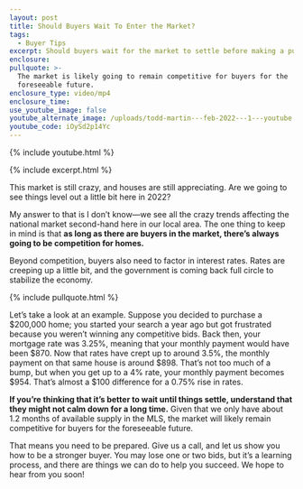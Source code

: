 ```yaml
---
layout: post
title: Should Buyers Wait To Enter the Market?
tags:
  - Buyer Tips
excerpt: Should buyers wait for the market to settle before making a purchase?
enclosure:
pullquote: >-
  The market is likely going to remain competitive for buyers for the
  foreseeable future.
enclosure_type: video/mp4
enclosure_time:
use_youtube_image: false
youtube_alternate_image: /uploads/todd-martin---feb-2022---1---youtube.jpeg
youtube_code: iOySd2p14Yc
---
```

{% include youtube.html %}

{% include excerpt.html %}

This market is still crazy, and houses are still appreciating. Are we going to see things level out a little bit here in 2022?

My answer to that is I don’t know—we see all the crazy trends affecting the national market second-hand here in our local area. The one thing to keep in mind is that **as long as there are buyers in the market, there’s always going to be competition for homes.**

Beyond competition, buyers also need to factor in interest rates. Rates are creeping up a little bit, and the government is coming back full circle to stabilize the economy.&nbsp;

{% include pullquote.html %}

Let’s take a look at an example. Suppose you decided to purchase a $200,000 home; you started your search a year ago but got frustrated because you weren’t winning any competitive bids. Back then, your mortgage rate was 3.25%, meaning that your monthly payment would have been $870. Now that rates have crept up to around 3.5%, the monthly payment on that same house is around $898. That’s not too much of a bump, but when you get up to a 4% rate, your monthly payment becomes $954. That’s almost a $100 difference for a 0.75% rise in rates.

**If you’re thinking that it’s better to wait until things settle, understand that they might not calm down for a long time.** Given that we only have about 1.2 months of available supply in the MLS, the market will likely remain competitive for buyers for the foreseeable future.&nbsp;

That means you need to be prepared. Give us a call, and let us show you how to be a stronger buyer. You may lose one or two bids, but it’s a learning process, and there are things we can do to help you succeed. We hope to hear from you soon\!
